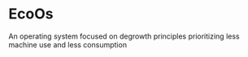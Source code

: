 # EcoOs
An operating system focused on degrowth principles prioritizing less machine use and less consumption
